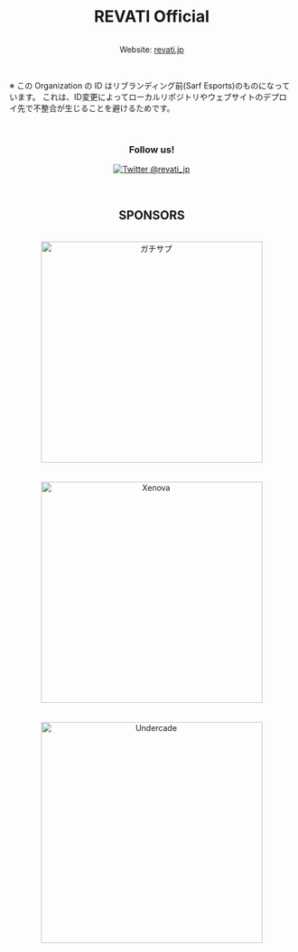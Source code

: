 <h1 align="center">REVATI Official</h1>

<img src="https://pbs.twimg.com/profile_banners/1483923792309075972/1729855750" alt="" align="center" />

<p align="center">Website: <a href="https://revati.jp" align="center">revati.jp</a></p>

<br />

※ この Organization の ID はリブランディング前(Sarf Esports)のものになっています。
これは、ID変更によってローカルリポジトリやウェブサイトのデプロイ先で不整合が生じることを避けるためです。

<br />

<h3 align="center">Follow us!</h3>

<p align="center">
<a href="https://twitter.com/revati_jp"><img src="https://img.shields.io/twitter/follow/revati_jp?label=%20%40revati_jp&style=social" alt="Twitter @revati_jp" /></a>
</p>

<br />

<h2 align="center">SPONSORS</h3>

<div align="center">
	<br />
	<a href="https://gachisup.com">
		<img src="https://revati.jp/images/logos/gachisup.webp" alt="ガチサプ" title="ガチサプ" width="392px" />
	</a>
	<br /><br /><br />
	<a href="https://xenova.shop">
		<img src="https://revati.jp/images/logos/xenova.webp" alt="Xenova" title="Xenova" width="392px" />
	</a>
	<br /><br /><br />
	<a href="https://undercade.official.ec">
		<img src="https://revati.jp/images/logos/undercade_white-bg.webp" alt="Undercade" title="Undercade" width="392px" />
	</a>
</div>
